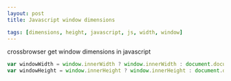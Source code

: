 ```yaml
---
layout: post
title: Javascript window dimensions

tags: [dimensions, height, javascript, js, width, window]
---
```


crossbrowser get window dimensions in javascript

```js
var windowWidth = window.innerWidth ? window.innerWidth : document.documentElement.clientWidth ? document.documentElement.clientWidth : document.body.clientWidth;
var windowHeight = window.innerHeight ? window.innerHeight : document.documentElement.clientHeight ? document.documentElement.clientHeight : document.body.clientHeight;
```
